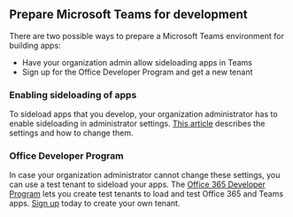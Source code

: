 ## Prepare Microsoft Teams for development

There are two possible ways to prepare a Microsoft Teams environment for building apps:

* Have your organization admin allow sideloading apps in Teams
* Sign up for the Office Developer Program and get a new tenant

### Enabling sideloading of apps

To sideload apps that you develop, your organization administrator has to enable sideloading in administrator settings. [This article](/microsoftteams/admin-settings) describes the settings and how to change them.

### Office Developer Program

In case your organization administrator cannot change these settings, you can use a test tenant to sideload your apps. The [Office 365 Developer Program](https://dev.office.com/devprogram) lets you create test tenants to load and test Office 365 and Teams apps. [Sign up](https://dev.office.com/devprogram) today to create your own tenant.
